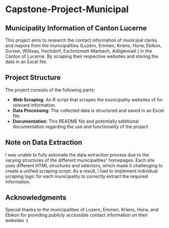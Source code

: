 # Capstone-Project-Municipal

## Municipality Information of Canton Lucerne

This project aims to research the contact information of municipal clerks and mayors from the municipalities (Luzern, Emmen, Kriens, Horw, Ebikon, Sursee, Willisau, Hochdorf, Escholzmatt-Marbach, Adligenswil
) in the Canton of Lucerne. By scraping their respective websites and storing the data in an Excel file.


## Project Structure

The project consists of the following parts:

- **Web Scraping**: An R script that scrapes the municipality websites of for relevant information.
- **Data Processing**: The collected data is structured and saved in an Excel file.
- **Documentation**: This README file and potentially additional documentation regarding the use and functionality of the project

## Note on Data Extraction
I was unable to fully automate the data extraction process due to the varying structures of the different municipalities' homepages. Each site uses different HTML structures and selectors, which made it challenging to create a unified scraping script. As a result, I had to implement individual scraping logic for each municipality to correctly extract the required information.

## Acknowledgments
Special thanks to the municipalities of Luzern, Emmen, Kriens, Horw, and Ebikon for providing publicly accessible contact information on their websites :)

